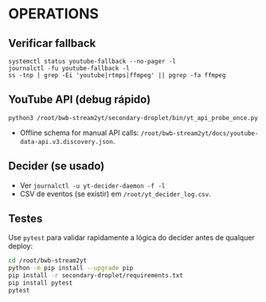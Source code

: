 # OPERATIONS

## Verificar fallback

```
systemctl status youtube-fallback --no-pager -l
journalctl -fu youtube-fallback -l
ss -tnp | grep -Ei 'youtube|rtmps|ffmpeg' || pgrep -fa ffmpeg
```

## YouTube API (debug rápido)

```
python3 /root/bwb-stream2yt/secondary-droplet/bin/yt_api_probe_once.py
```

- Offline schema for manual API calls: `/root/bwb-stream2yt/docs/youtube-data-api.v3.discovery.json`.

## Decider (se usado)

- Ver `journalctl -u yt-decider-daemon -f -l`
- CSV de eventos (se existir) em `/root/yt_decider_log.csv`.

## Testes

Use `pytest` para validar rapidamente a lógica do decider antes de qualquer deploy:

```bash
cd /root/bwb-stream2yt
python -m pip install --upgrade pip
pip install -r secondary-droplet/requirements.txt
pip install pytest
pytest
```
